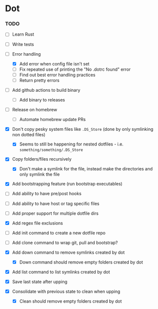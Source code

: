 # Dot

### TODO

- [ ] Learn Rust
- [ ] Write tests
- [ ] Error handling
  - [x] Add error when config file isn't set
  - [ ] Fix repeated use of printing the "No .dotrc found" error
  - [ ] Find out best error handling practices
  - [ ] Return pretty errors
- [ ] Add github actions to build binary
  - [ ] Add binary to releases
- [ ] Release on homebrew
  - [ ] Automate homebrew update PRs


- [x] Don't copy pesky system files like `.DS_Store` (done by only symlinking
  non dotted files)
  - [x] Seems to still be happening for nested dotfiles - i.e.
        `something/something/.DS_Store`
- [x] Copy folders/files recursively
  - [x] Don't make a symlink for the file, instead make the directories and only
    symlink the file


- [x] Add bootstrapping feature (run bootstrap executables)
- [ ] Add ability to have pre/post hooks
- [ ] Add ability to have host or tag specific files
- [ ] Add proper support for multiple dotfile dirs


- [x] Add regex file exclusions

- [ ] Add init command to create a new dotfile repo
- [ ] Add clone command to wrap git, pull and bootstrap?
- [x] Add down command to remove symlinks created by dot
  - [x] Down command should remove empty folders created by dot
- [x] Add list command to list symlinks created by dot


- [x] Save last state after upping
- [x] Consolidate with previous state to clean when upping
  - [x] Clean should remove empty folders created by dot
